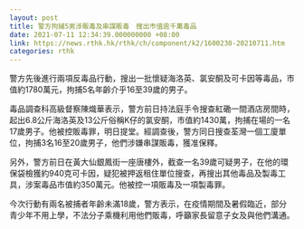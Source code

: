 ```yaml
---
layout: post
title: 警方拘捕5男涉販毒及串謀販毒　搜出巿值逾千萬毒品
date: 2021-07-11 12:34:39.000000000 +08:00
link: https://news.rthk.hk/rthk/ch/component/k2/1600230-20210711.htm
categories: rthk
---
```


警方先後進行兩項反毒品行動，搜出一批懷疑海洛英、氯安酮及可卡因等毒品，巿值約1780萬元，拘捕5名年齡介乎16至39歲的男子。

毒品調查科高級督察陳熾華表示，警方前日持法庭手令搜查紅磡一間酒店房間時，起出6.8公斤海洛英及13公斤俗稱K仔的氯安酮，巿值約1430萬，拘捕在場的一名17歲男子。他被控販毒罪，明日提堂。經調查後，警方同日搜查荃灣一個工廈單位，拘捕3名16至20歲男子，他們涉嫌串謀販毒，獲准保釋。

另外，警方前日在黃大仙銀鳳街一座唐樓外，截查一名39歲可疑男子，在他的環保袋檢獲約940克可卡因，疑犯被押返租住單位搜查，再搜出其他毒品及製毒工具，涉案毒品巿值約350萬元。他被控一項販毒及一項製毒罪。

今次行動有兩名被捕者年齡未滿18歲，警方表示，在疫情期間及暑假臨近，部分青少年不用上學，不法分子乘機利用他們販毒，呼籲家長留意子女及與他們溝通。
